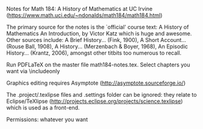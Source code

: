 Notes for Math 184: A History of Mathematics at UC Irvine (https://www.math.uci.edu/~ndonalds/math184/math184.html)

The primary source for the notes is the `official' course text: A History of Mathematics An Introduction, by Victor Katz which is huge and awesome. Other sources include: A Brief History... (Fink, 1900), A Short Account... (Rouse Ball, 1908), A History... (Merzenbach & Boyer, 1968), An Episodic History... (Krantz, 2006), amongst other titbits too numerous to recall.

Run PDFLaTeX on the master file math184-notes.tex. Select chapters you want via \includeonly

Graphics editing requires Asymptote (http://asymptote.sourceforge.io/)

The .project/.texlipse files and .settings folder can be ignored: they relate to Eclipse/TeXlipse (http://projects.eclipse.org/projects/science.texlipse) which is used as a front-end.

Permissions: whatever you want
